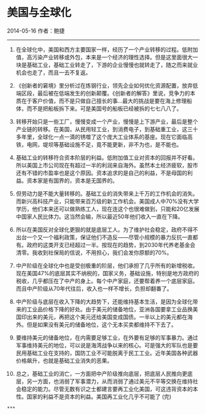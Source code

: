 # 美国与全球化

2014-05-16     作者：鲍捷

***

1. 在全球化中，美国和西方主要国家一样，经历了一个产业转移的过程。低附加值，高污染产业转移或外包，本来是一个经济的理性选择。但是这里面很大一块是基础工业，基础工业转走了，下游的企业慢慢也就转走了，随之而来就业机会也走了，而且一去不复返。

2.  《创新者的窘境》里分析过在炼钢行业，领先企业如何优化资源配置，放弃低端区段，最后被在低端发生的创新颠覆。《创新者的解答》里说，竞争力的本质在于客户价值，而不是只做自己擅长的事…最大的挑战是要在海上修理船体，而不是把船板拆下来。可是美国号的船板已经被拆的七七八八了。

3.  转移开始只是一些工厂，慢慢变成一个产业，慢慢是上下游产业，最后是整个产业链的转移。在美国，从民用轻工业，到消费电子，到基础重工业，这三十多年里，全球化一点一滴的锈噬了这个庞大工业体系的基座。现在它面临高铁，电网，堤坝等基础设施不足，竟不能更新，非不为也，是不能也。

4.  基础工业的转移符合资本阶层的利益。低附加值工业对资本的回报并不好看。所以美国上市公司现在有超过一半的利润来自海外。虽然本土经济疲软，股市还有不错的市盈率也是这个原因。资本追求的是自己的利益，不是母国的利益。资本家是有国界的，资本是无国界的。

5.  但劳动力是不能大量转移的。基础工业的消失带来上千万的工作机会的消失。而新兴高科技产业，只能带来百万级的新工作机会。美国成人中70%没有大学学历，他们本来还可以做熟练工人，现在连这个也很难做到，只能和20亿发展中国家人民比体力。这当然会输，所以最近50年他们收入一直在下降。

6.  所以在美国反对全球化更狠的就是底层工人。为了维护社会稳定，政府不得不出台一个又一个福利政策，保证他们不造反——尽管小规模的暴力反抗一直都有。政府的这类开支已经超过一半。按现在的趋势，到2030年代养老基金会清零。我收到社保局的信说，不用担心，我们会发你原额的70%。

7.  中产阶级在全球化中也是受创极重的阶层，他们承担了几乎所有的新增税收。现在美国47%的底层其实不纳税的，国家义务，基础设施，特别是地方政府的税收，几乎都压在了中产的身上。每个中产家庭，还要帮着养一个底层家庭。而且中产阶级从70年代往后，收入也一样不增长，负担却翻番了。

8.  中产阶级与底层在收入下降的大趋势下，还能维持基本生活，是因为全球化带来的工业品价格下降的好处。由于美元的储备地位，亚洲各国要拿工业品换美国印出来的美元，再把这个美元还给美国变成国债。一半以上的美元都在海外。但是如果没有美元的储备地位，这个无本买卖都维持不下去了。

9.  要维持美元的储备地位，在内需要足够工业，在外要有足够的军事暴力。通过军事维持美元的地位，可以说是海湾战争以来的核心。可是强大的军队也是要民用基础工业在支持的，国防工业不可能脱离于民工工业。近年美国各种武器价格飙升，也就是基础工业消失的恶果。

10.  总之，基础工业的消亡，一方面把中产阶级推向底层，把底层人民推向更底层，另一方面，也消弱了军事潜力，从而消弱了通过美元不平等交换在维持社会稳定的能力。尽管无数有识之士都建言要再工业化美国，可这违背资本的本性。国家的利益不是资本的利益。美国再工业化几乎不可能了 (完)

    ***

    ​